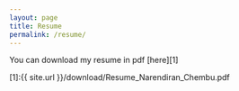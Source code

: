 ```yaml
---
layout: page
title: Resume
permalink: /resume/
---
```


You can download my resume in pdf [here][1]

[1]:{{ site.url }}/download/Resume_Narendiran_Chembu.pdf

